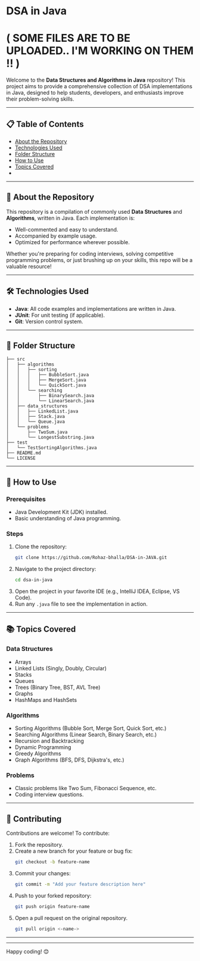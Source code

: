 # DSA in Java  

# ( SOME FILES ARE TO BE UPLOADED.. I'M WORKING ON THEM !! )

Welcome to the **Data Structures and Algorithms in Java** repository! This project aims to provide a comprehensive collection of DSA implementations in Java, designed to help students, developers, and enthusiasts improve their problem-solving skills.

---

## 📋 Table of Contents
- [About the Repository](#about-the-repository)
- [Technologies Used](#technologies-used)
- [Folder Structure](#folder-structure)
- [How to Use](#how-to-use)
- [Topics Covered](#topics-covered)
- 
---

## 📖 About the Repository
This repository is a compilation of commonly used **Data Structures** and **Algorithms**, written in Java. Each implementation is:
- Well-commented and easy to understand.
- Accompanied by example usage.
- Optimized for performance wherever possible.

Whether you're preparing for coding interviews, solving competitive programming problems, or just brushing up on your skills, this repo will be a valuable resource!

---

## 🛠️ Technologies Used
- **Java**: All code examples and implementations are written in Java.
- **JUnit**: For unit testing (if applicable).
- **Git**: Version control system.

---

## 📂 Folder Structure
```plaintext
├── src
│   ├── algorithms
│   │   ├── sorting
│   │   │   ├── BubbleSort.java
│   │   │   ├── MergeSort.java
│   │   │   └── QuickSort.java
│   │   └── searching
│   │       ├── BinarySearch.java
│   │       └── LinearSearch.java
│   ├── data_structures
│   │   ├── LinkedList.java
│   │   ├── Stack.java
│   │   └── Queue.java
│   └── problems
│       ├── TwoSum.java
│       └── LongestSubstring.java
├── test
│   └── TestSortingAlgorithms.java
├── README.md
└── LICENSE
```

---

## 🚀 How to Use
### Prerequisites
- Java Development Kit (JDK) installed.
- Basic understanding of Java programming.

### Steps
1. Clone the repository:
   ```bash
   git clone https://github.com/Rohaz-bhalla/DSA-in-JAVA.git
   ```
2. Navigate to the project directory:
   ```bash
   cd dsa-in-java
   ```
3. Open the project in your favorite IDE (e.g., IntelliJ IDEA, Eclipse, VS Code).
4. Run any `.java` file to see the implementation in action.

---

## 📚 Topics Covered
### Data Structures
- Arrays
- Linked Lists (Singly, Doubly, Circular)
- Stacks
- Queues
- Trees (Binary Tree, BST, AVL Tree)
- Graphs
- HashMaps and HashSets

### Algorithms
- Sorting Algorithms (Bubble Sort, Merge Sort, Quick Sort, etc.)
- Searching Algorithms (Linear Search, Binary Search, etc.)
- Recursion and Backtracking
- Dynamic Programming
- Greedy Algorithms
- Graph Algorithms (BFS, DFS, Dijkstra's, etc.)

### Problems
- Classic problems like Two Sum, Fibonacci Sequence, etc.
- Coding interview questions.

---

## 🤝 Contributing
Contributions are welcome! To contribute:
1. Fork the repository.
2. Create a new branch for your feature or bug fix:
   ```bash
   git checkout -b feature-name
   ```
3. Commit your changes:
   ```bash
   git commit -m "Add your feature description here"
   ```
4. Push to your forked repository:
   ```bash
   git push origin feature-name
   ```
5. Open a pull request on the original repository.
    ```bash
    git pull origin <-name->
---



---

Happy coding! 😊
